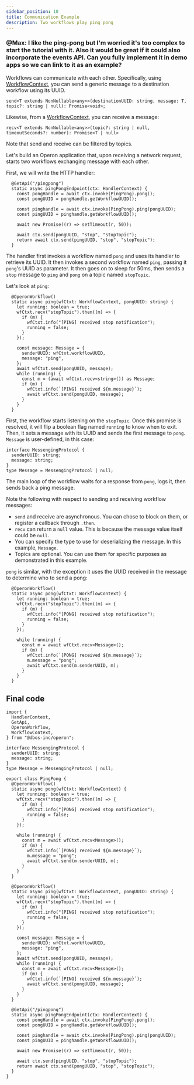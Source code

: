 ```yaml
---
sidebar_position: 10
title: Communication Example
description: Two workflows play ping pong
---
```


### @Max: I like the ping-pong but I'm worried it's too complex to start the tutorial with it.  Also it would be great if it could also incorporate the events API.  Can you fully implement it in demo apps so we can link to it as an example?

Workflows can communicate with each other. Specifically, using [WorkflowContext](../api-reference/contexts#workflowcontext), you can send a generic message to a destination workflow using its UUID.

```tsx
send<T extends NonNullable<any>>(destinationUUID: string, message: T, topic?: string | null): Promise<void>;
```

Likewise, from a [WorkflowContext](../api-reference/contexts#workflowcontext), you can receive a message:

```tsx
recv<T extends NonNullable<any>>(topic?: string | null, timeoutSeconds?: number): Promise<T | null>
```

Note that send and receive can be filtered by topics.

Let's build an Operon application that, upon receiving a network request, starts two workflows exchanging message with each other.

First, we will write the HTTP handler:

```tsx
  @GetApi("/pingpong")
  static async pingPongEndpoint(ctx: HandlerContext) {
    const pongHandle = await ctx.invoke(PingPong).pong();
    const pongUUID = pongHandle.getWorkflowUUID();

    const pinghandle = await ctx.invoke(PingPong).ping(pongUUID);
    const pingUUID = pinghandle.getWorkflowUUID();

    await new Promise((r) => setTimeout(r, 50));

    await ctx.send(pongUUID, "stop", "stopTopic");
    return await ctx.send(pingUUID, "stop", "stopTopic");
  }
```

The handler first invokes a workflow named `pong` and uses its handler to retrieve its UUID.
It then invokes a second workflow named `ping`, passing it `pong`'s UUID as parameter.
It then goes on to sleep for 50ms, then sends a `stop` message to `ping` and `pong` on a topic named `stopTopic`.

Let's look at `ping`:

```tsx
  @OperonWorkflow()
  static async ping(wfCtxt: WorkflowContext, pongUUID: string) {
    let running: boolean = true;
    wfCtxt.recv("stopTopic").then((m) => {
      if (m) {
        wfCtxt.info("[PING] received stop notification");
        running = false;
      }
    });

    const message: Message = {
      senderUUID: wfCtxt.workflowUUID,
      message: "ping",
    };
    await wfCtxt.send(pongUUID, message);
    while (running) {
      const m = (await wfCtxt.recv<string>()) as Message;
      if (m) {
        wfCtxt.info(`[PING] received ${m.message}`);
        await wfCtxt.send(pongUUID, message);
      }
    }
  }
```

First, the workflow starts listening on the `stopTopic`.
Once this promise is resolved, it will flip a boolean flag named `running` to know when to exit.
Then, it sets a message with its UUID and sends the first message to `pong`. `Message` is user-defined, in this case:

```tsx
interface MessengingProtocol {
  senderUUID: string;
  message: string;
}
type Message = MessengingProtocol | null;
```

The main loop of the workflow waits for a response from `pong`, logs it, then sends back a ping message.

Note the following with respect to sending and receiving workflow messages:
- `send` and receive are asynchronous. You can chose to block on them, or register a callback through `.then`.
- `recv` can return a `null` value. This is because the message value itself could be `null`.
- You can specify the type to use for deserializing the message. In this example, `Message`.
- Topics are optional. You can use them for specific purposes as demonstrated in this example.

`pong` is similar, with the exception it uses the UUID received in the message to determine who to send a pong:
```tsx
  @OperonWorkflow()
  static async pong(wfCtxt: WorkflowContext) {
    let running: boolean = true;
    wfCtxt.recv("stopTopic").then((m) => {
      if (m) {
        wfCtxt.info("[PONG] received stop notification");
        running = false;
      }
    });

    while (running) {
      const m = await wfCtxt.recv<Message>();
      if (m) {
        wfCtxt.info(`[PONG] received ${m.message}`);
        m.message = "pong";
        await wfCtxt.send(m.senderUUID, m);
      }
    }
  }
```

## Final code

```tsx
import {
  HandlerContext,
  GetApi,
  OperonWorkflow,
  WorkflowContext,
} from "@dbos-inc/operon";

interface MessengingProtocol {
  senderUUID: string;
  message: string;
}
type Message = MessengingProtocol | null;

export class PingPong {
  @OperonWorkflow()
  static async pong(wfCtxt: WorkflowContext) {
    let running: boolean = true;
    wfCtxt.recv("stopTopic").then((m) => {
      if (m) {
        wfCtxt.info("[PONG] received stop notification");
        running = false;
      }
    });

    while (running) {
      const m = await wfCtxt.recv<Message>();
      if (m) {
        wfCtxt.info(`[PONG] received ${m.message}`);
        m.message = "pong";
        await wfCtxt.send(m.senderUUID, m);
      }
    }
  }

  @OperonWorkflow()
  static async ping(wfCtxt: WorkflowContext, pongUUID: string) {
    let running: boolean = true;
    wfCtxt.recv("stopTopic").then((m) => {
      if (m) {
        wfCtxt.info("[PING] received stop notification");
        running = false;
      }
    });

    const message: Message = {
      senderUUID: wfCtxt.workflowUUID,
      message: "ping",
    };
    await wfCtxt.send(pongUUID, message);
    while (running) {
      const m = await wfCtxt.recv<Message>();
      if (m) {
        wfCtxt.info(`[PING] received ${m.message}`);
        await wfCtxt.send(pongUUID, message);
      }
    }
  }

  @GetApi("/pingpong")
  static async pingPongEndpoint(ctx: HandlerContext) {
    const pongHandle = await ctx.invoke(PingPong).pong();
    const pongUUID = pongHandle.getWorkflowUUID();

    const pinghandle = await ctx.invoke(PingPong).ping(pongUUID);
    const pingUUID = pinghandle.getWorkflowUUID();

    await new Promise((r) => setTimeout(r, 50));

    await ctx.send(pingUUID, "stop", "stopTopic");
    return await ctx.send(pongUUID, "stop", "stopTopic");
  }
}
```
